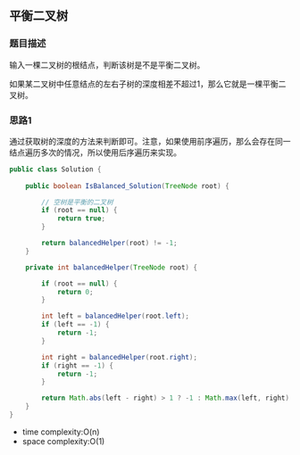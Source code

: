 ## 平衡二叉树

### 题目描述

输入一棵二叉树的根结点，判断该树是不是平衡二叉树。

如果某二叉树中任意结点的左右子树的深度相差不超过1，那么它就是一棵平衡二叉树。

### 思路1

通过获取树的深度的方法来判断即可。注意，如果使用前序遍历，那么会存在同一结点遍历多次的情况，所以使用后序遍历来实现。


```java
public class Solution {
    
    public boolean IsBalanced_Solution(TreeNode root) {

        // 空树是平衡的二叉树
        if (root == null) {
            return true;
        }

        return balancedHelper(root) != -1;
    }

    private int balancedHelper(TreeNode root) {

        if (root == null) {
            return 0;
        }

        int left = balancedHelper(root.left);
        if (left == -1) {
            return -1;
        }

        int right = balancedHelper(root.right);
        if (right == -1) {
            return -1;
        }

        return Math.abs(left - right) > 1 ? -1 : Math.max(left, right) + 1;
    }
}
```
- time complexity:O(n)
- space complexity:O(1)

